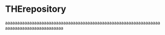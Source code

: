 # THErepository
aaaaaaaaaaaaaaaaaaaaaaaaaaaaaaaaaaaaaaaaaaaaaaaaaaaaaaaaaaaaaaaaaaaaaaaaaaaaaaaaaaaaaaaa
